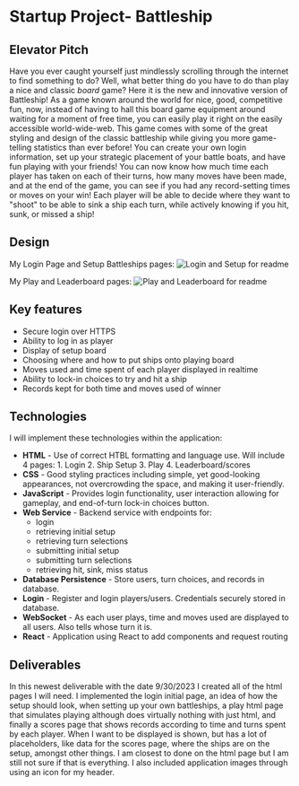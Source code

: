 # Startup Project- Battleship
## Elevator Pitch
Have you ever caught yourself just mindlessly scrolling through the internet to find something to do? Well, what better thing do you have to do than play a nice and classic *board* game? Here it is the new and innovative version of Battleship! As a game known around the world for nice, good, competitive fun, now, instead of having to hall this board game equipment around waiting for a moment of free time, you can easily play it right on the easily accessible world-wide-web. This game comes with some of the great styling and design of the classic battleship while giving you more game-telling statistics than ever before! You can create your own login information, set up your strategic placement of your battle boats, and have fun playing with your friends! You can now know how much time each player has taken on each of their turns, how many moves have been made, and at the end of the game, you can see if you had any record-setting times or moves on your win! Each player will be able to decide where they want to "shoot" to be able to sink a ship each turn, while actively knowing if you hit, sunk, or missed a ship!

## Design
My Login Page and Setup Battleships pages:
![Login and Setup for readme](https://github.com/BledsoeBoy/startup/assets/144291641/23d3bb5e-738d-4d29-8d49-4a2ffe195edd)

My Play and Leaderboard pages:
![Play and Leaderboard for readme](https://github.com/BledsoeBoy/startup/assets/144291641/2098716d-580c-4161-ae56-08453f7359e9)

## Key features

- Secure login over HTTPS
- Ability to log in as player
- Display of setup board
- Choosing where and how to put ships onto playing board
- Moves used and time spent of each player displayed in realtime
- Ability to lock-in choices to try and hit a ship
- Records kept for both time and moves used of winner

## Technologies

I will implement these technologies within the application:

- **HTML** - Use of correct HTBL formatting and language use. Will include 4 pages: 1. Login 2. Ship Setup 3. Play 4. Leaderboard/scores
- **CSS** - Good styling practices including simple, yet good-looking appearances, not overcrowding the space, and making it user-friendly.
- **JavaScript** - Provides login functionality, user interaction allowing for gameplay, and end-of-turn lock-in choices button.
- **Web Service** - Backend service with endpoints for:
  - login
  - retrieving initial setup
  - retrieving turn selections
  - submitting initial setup
  - submitting turn selections
  - retrieving hit, sink, miss status
- **Database Persistence** - Store users, turn choices, and records in database.
- **Login** - Register and login players/users. Credentials securely stored in database.
- **WebSocket** - As each user plays, time and moves used are displayed to all users. Also tells whose turn it is. 
- **React** - Application using React to add components and request routing

## Deliverables
In this newest deliverable with the date 9/30/2023 I created all of the html pages I will need. I implemented the login initial page, an idea of how the setup should look, when setting up your own battleships, a play html page that simulates playing although does virtually nothing with just html, and finally a scores page that shows records according to time and turns spent by each player. When I want to be displayed is shown, but has a lot of placeholders, like data for the scores page, where the ships are on the setup, amongst other things. I am closest to done on the html page but I am still not sure if that is everything. I also included application images through using an icon for my header. 
